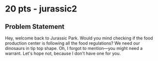 # 20 pts - jurassic2
## Problem Statement
Hey, welcome back to Jurassic Park. Would you mind checking if the food production center is following all the food regulations? We need our dinosaurs in tip top shape.
Oh, I forgot to mention—you might need a warrant. Let's hope not, because I don't have one for you.
